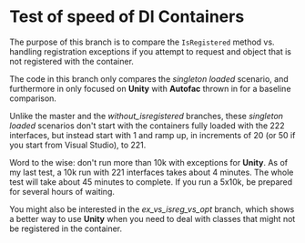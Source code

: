 # Test of speed of DI Containers

The purpose of this branch is to compare the `IsRegistered` method 
vs. handling registration exceptions if you attempt to request and object
that is not registered with the container.

The code in this branch only compares the *singleton loaded* scenario, and 
furthermore in only focused on **Unity** with **Autofac** thrown in
for a baseline comparison.

Unlike the master and the *without_isregistered* branches, these *singleton 
loaded* scenarios don't start with the containers fully loaded with the 
222 interfaces, but instead start with 1 and ramp up, in increments of 20 
(or 50 if you start from Visual Studio), to 221.

Word to the wise: don't run more than 10k with exceptions for **Unity**.
As of my last test, a 10k run with 221 interfaces takes about 4 minutes. 
The whole test will take about 45 minutes to complete. If you run a 5x10k, 
be prepared for several hours of waiting.

You might also be interested in the *ex_vs_isreg_vs_opt* branch, which 
shows a better way to use **Unity** when you need to deal with classes 
that might not be registered in the container.

